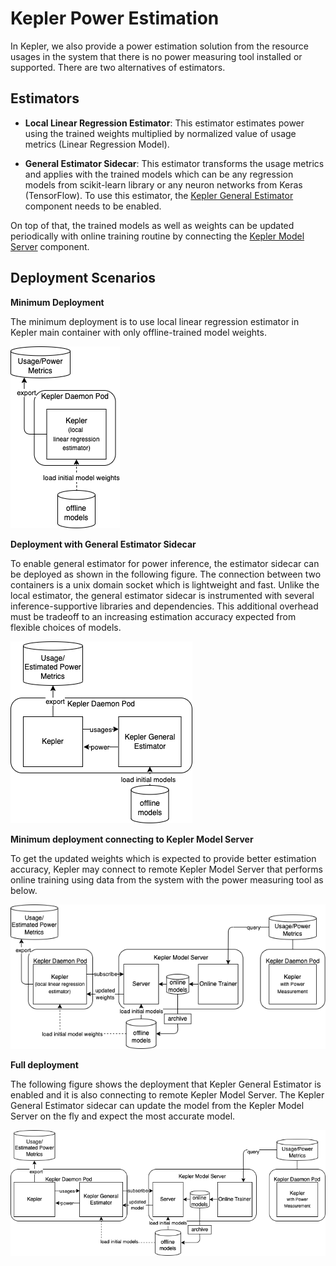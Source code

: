 # Kepler Power Estimation

In Kepler, we also provide a power estimation solution from the resource usages in the system that there is no power measuring tool installed or supported. 
There are two alternatives of estimators.

## Estimators
- **Local Linear Regression Estimator**: This estimator estimates power using the trained weights multiplied by normalized value of usage metrics (Linear Regression Model).

- **General Estimator Sidecar**: This estimator transforms the usage metrics and applies with the trained models which can be any regression models from scikit-learn library or any neuron networks from Keras (TensorFlow). To use this estimator, the [Kepler General Estimator](./architecture/#kepler-estimator-sidecar) component needs to be enabled.

On top of that, the trained models as well as weights can be updated periodically with online training routine by connecting the [Kepler Model Server]((./architecture/#kepler-model-server)) component.


## Deployment Scenarios

**Minimum Deployment**

The minimum deployment is to use local linear regression estimator in Kepler main container with only offline-trained model weights. 

![](../fig/minimum_deploy.png)

**Deployment with General Estimator Sidecar**

To enable general estimator for power inference, the estimator sidecar can be deployed as shown in the following figure. 
The connection between two containers is a unix domain socket which is lightweight and fast.
Unlike the local estimator, the general estimator sidecar is instrumented with several inference-supportive libraries and dependencies.
This additional overhead must be tradeoff to an increasing estimation accuracy expected from flexible choices of models.

![](../fig/disable_model_server.png)

**Minimum deployment connecting to Kepler Model Server**

To get the updated weights which is expected to provide better estimation accuracy, Kepler may connect to remote Kepler Model Server that performs online training using data from the system with the power measuring tool as below.

![](../fig/disable_estimator_sidecar.png)

**Full deployment**

The following figure shows the deployment that Kepler General Estimator is enabled and it is also connecting to remote Kepler Model Server. 
The Kepler General Estimator sidecar can update the model from the Kepler Model Server on the fly and expect the most accurate model.

![](../fig/full_integration.png)


